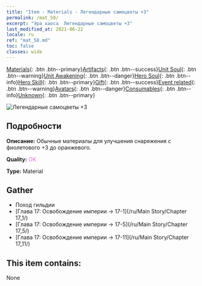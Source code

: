 ```yaml
---
title: "Item - Materials - Легендарные самоцветы +3"
permalink: /mat_58/
excerpt: "Эра хаоса  Легендарные самоцветы +3"
last_modified_at: 2021-06-22
locale: ru
ref: "mat_58.md"
toc: false
classes: wide
---
```

 [Materials](/ItemsRU/){: .btn .btn--primary}[Artifacts](/ItemsRU/Artifacts/){: .btn .btn--success}[Unit Soul](/ItemsRU/UnitSoul/){: .btn .btn--warning}[Unit Awakening](/ItemsRU/UnitAwakening/){: .btn .btn--danger}[Hero Soul](/ItemsRU/HeroSoul/){: .btn .btn--info}[Hero Skill](/ItemsRU/HeroSkill/){: .btn .btn--primary}[Gift](/ItemsRU/Gift/){: .btn .btn--success}[Event related](/ItemsRU/Events/){: .btn .btn--warning}[Avatars](/ItemsRU/Avatars/){: .btn .btn--danger}[Consumables](/ItemsRU/Consumables/){: .btn .btn--info}[Unknown](/ItemsRU/Unknown/){: .btn .btn--primary}

 ![Легендарные самоцветы +3](/images/t/i_cailiao_baoshi2.png)

## Подробности
 **Описание:** Обычные материалы для улучшения снаряжения c фиолетового +3 до оранжевого.

 **Quality:** <span style="color: #DA70D6">OK</span>

 **Type:** Material

## Gather

*    Поход гильдии 
*    [Глава 17: Освобождение империи -> 17-1](/ru/Main Story/Chapter 17_1/) 
*    [Глава 17: Освобождение империи -> 17-5](/ru/Main Story/Chapter 17_5/) 
*    [Глава 17: Освобождение империи -> 17-11](/ru/Main Story/Chapter 17_11/) 

## This item contains:

  None

